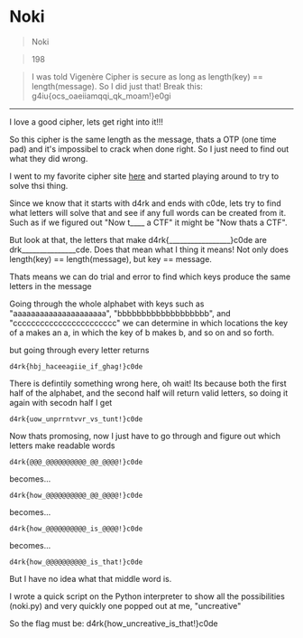 # Noki

>Noki

>198

>I was told Vigenère Cipher is secure as long as length(key) == length(message). So I did just that! 
>Break this: g4iu{ocs_oaeiiamqqi_qk_moam!}e0gi

***

I love a good cipher, lets get right into it!!!

So this cipher is the same length as the message, thats a OTP (one time pad) and it's impossibel to crack when done right.
So I just need to find out what they did wrong.


I went to my favorite cipher site [here](https://www.dcode.fr/vigenere-cipher) and started playing around to try to solve thsi thing.


Since we know that it starts with d4rk and ends with c0de, lets try to find what letters will solve that and see if any full words can be created from it.
Such as if we figured out "Now t____ a CTF" it might be "Now thats a CTF".


But look at that, the letters that make d4rk{_________________}c0de are drk_______________cde. Does that mean what I thing it means!
Not only does length(key) == length(message), but key == message.


Thats means we can do trial and error to find which keys produce the same letters in the message


Going through the whole alphabet with keys such as "aaaaaaaaaaaaaaaaaaaaa", "bbbbbbbbbbbbbbbbbbb", and "ccccccccccccccccccccccc"
we can determine in which locations the key of a makes an a, in which the key of b makes b, and so on and so forth.


but going through every letter returns
```
d4rk{hbj_haceeagiie_if_ghag!}c0de
```

There is defintily something wrong here, oh wait! Its because both the first half of the alphabet, and the second half will return valid letters,
so doing it again with secodn half I get
```
d4rk{uow_unprrntvvr_vs_tunt!}c0de
```

Now thats promosing, now I just have to go through and figure out which letters make readable words

```
d4rk{@@@_@@@@@@@@@@_@@_@@@@!}c0de
```
becomes...
```
d4rk{how_@@@@@@@@@@_@@_@@@@!}c0de
```
becomes...
```
d4rk{how_@@@@@@@@@@_is_@@@@!}c0de
```
becomes...
```
d4rk{how_@@@@@@@@@@_is_that!}c0de
```


But I have no idea what that middle word is.


I wrote a quick script on the Python interpreter to show all the possibilities (noki.py)
and very quickly one popped out at me, "uncreative"



So the flag must be:
d4rk{how_uncreative_is_that!}c0de
